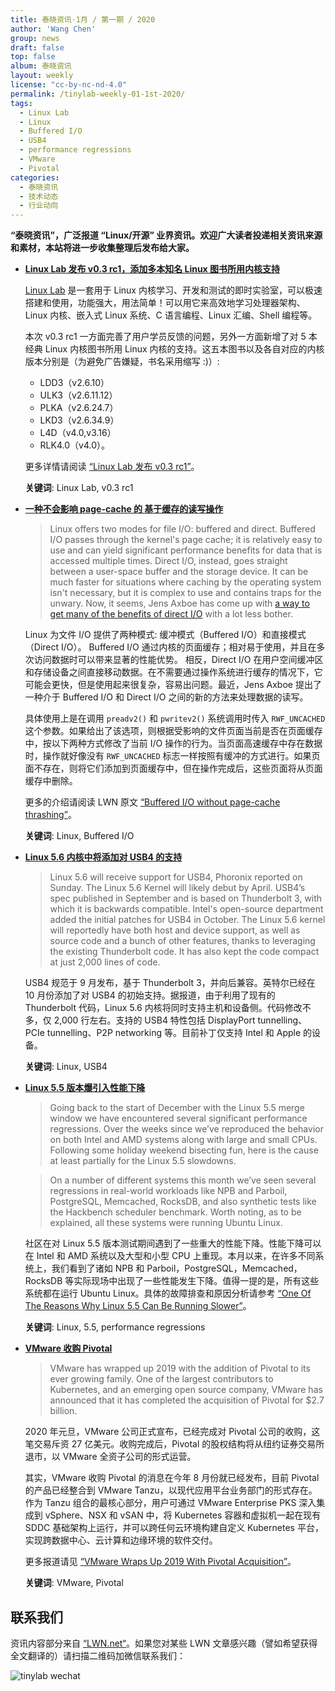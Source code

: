 ```yaml
---
title: 泰晓资讯·1月 / 第一期 / 2020
author: 'Wang Chen'
group: news
draft: false
top: false
album: 泰晓资讯
layout: weekly
license: "cc-by-nc-nd-4.0"
permalink: /tinylab-weekly-01-1st-2020/
tags:
  - Linux Lab
  - Linux
  - Buffered I/O
  - USB4
  - performance regressions
  - VMware
  - Pivotal
categories:
  - 泰晓资讯
  - 技术动态
  - 行业动向
---
```


**“泰晓资讯”，广泛报道 “Linux/开源” 业界资讯。欢迎广大读者投递相关资讯来源和素材，本站将进一步收集整理后发布给大家。**

- [**Linux Lab 发布 v0.3 rc1，添加多本知名 Linux 图书所用内核支持**](http://tinylab.org/linux-lab-v03-rc1/)

    [Linux Lab](http://tinylab.org/linux-lab) 是一套用于 Linux 内核学习、开发和测试的即时实验室，可以极速搭建和使用，功能强大，用法简单！可以用它来高效地学习处理器架构、Linux 内核、嵌入式 Linux 系统、C 语言编程、Linux 汇编、Shell 编程等。
    
    本次 v0.3 rc1 一方面完善了用户学员反馈的问题，另外一方面新增了对 5 本经典 Linux 内核图书所用 Linux 内核的支持。这五本图书以及各自对应的内核版本分别是（为避免广告嫌疑，书名采用缩写 :)）: 
    - LDD3（v2.6.10）
    - ULK3（v2.6.11.12）
    - PLKA（v2.6.24.7）
    - LKD3（v2.6.34.9）
    - L4D（v4.0,v3.16）
    - RLK4.0（v4.0）。
    
    更多详情请阅读 [“Linux Lab 发布 v0.3 rc1”](http://tinylab.org/linux-lab-v03-rc1/)。
    
    **关键词**: Linux Lab, v0.3 rc1

- [**一种不会影响 page-cache 的 基于缓存的读写操作**](https://lwn.net/Articles/806980/)

    > Linux offers two modes for file I/O: buffered and direct. Buffered I/O passes through the kernel's page cache; it is relatively easy to use and can yield significant performance benefits for data that is accessed multiple times. Direct I/O, instead, goes straight between a user-space buffer and the storage device. It can be much faster for situations where caching by the operating system isn't necessary, but it is complex to use and contains traps for the unwary. Now, it seems, Jens Axboe has come up with [a way to get many of the benefits of direct I/O](https://lwn.net/ml/linux-fsdevel/20191210162454.8608-1-axboe@kernel.dk/) with a lot less bother.

    Linux 为文件 I/O 提供了两种模式: 缓冲模式（Buffered I/O）和直接模式（Direct I/O）。 Buffered I/O 通过内核的页面缓存；相对易于使用，并且在多次访问数据时可以带来显著的性能优势。 相反，Direct I/O 在用户空间缓冲区和存储设备之间直接移动数据。在不需要通过操作系统进行缓存的情况下，它可能会更快，但是使用起来很复杂，容易出问题。最近，Jens Axboe 提出了一种介于 Buffered I/O 和 Direct I/O 之间的新的方法来处理数据的读写。
    
    具体使用上是在调用 `preadv2()` 和 `pwritev2()` 系统调用时传入 `RWF_UNCACHED` 这个参数。如果给出了该选项，则根据受影响的文件页面当前是否在页面缓存中，按以下两种方式修改了当前 I/O 操作的行为。当页面高速缓存中存在数据时，操作就好像没有 `RWF_UNCACHED` 标志一样按照有缓冲的方式进行。如果页面不存在，则将它们添加到页面缓存中，但在操作完成后，这些页面将从页面缓存中删除。

    更多的介绍请阅读 LWN 原文 [“Buffered I/O without page-cache thrashing”](https://lwn.net/Articles/806980/)。
    
    **关键词**: Linux, Buffered I/O

- [**Linux 5.6 内核中将添加对 USB4 的支持**](https://www.tomshardware.com/news/usb-4-support-linux-kernel-56) 

    > Linux 5.6 will receive support for USB4, Phoronix reported on Sunday. The Linux 5.6 Kernel will likely debut by April.
    > USB4’s spec published in September and is based on Thunderbolt 3, with which it is backwards compatible. Intel's open-source department added the initial patches for USB4 in October.
    > The Linux 5.6 kernel will reportedly have both host and device support, as well as source code and a bunch of other features, thanks to leveraging the existing Thunderbolt code. It has also kept the code compact at just 2,000 lines of code.

    USB4 规范于 9 月发布，基于 Thunderbolt 3，并向后兼容。英特尔已经在 10 月份添加了对 USB4 的初始支持。据报道，由于利用了现有的 Thunderbolt 代码，Linux 5.6 内核将同时支持主机和设备侧。代码修改不多，仅 2,000 行左右。支持的 USB4 特性包括 DisplayPort tunnelling、PCIe tunnelling、P2P networking 等。目前补丁仅支持 Intel 和 Apple 的设备。

    **关键词**: Linux, USB4

- [**Linux 5.5 版本爆引入性能下降**](https://www.phoronix.com/scan.php?page=article&item=linux-55-regression1&num=1)

    > Going back to the start of December with the Linux 5.5 merge window we have encountered several significant performance regressions. Over the weeks since we’ve reproduced the behavior on both Intel and AMD systems along with large and small CPUs. Following some holiday weekend bisecting fun, here is the cause at least partially for the Linux 5.5 slowdowns.

    > On a number of different systems this month we’ve seen several regressions in real-world workloads like NPB and Parboil, PostgreSQL, Memcached, RocksDB, and also synthetic tests like the Hackbench scheduler benchmark. Worth noting, as to be explained, all these systems were running Ubuntu Linux.
    
    社区在对 Linux 5.5 版本测试期间遇到了一些重大的性能下降。性能下降可以在 Intel 和 AMD 系统以及大型和小型 CPU 上重现。本月以来，在许多不同系统上，我们看到了诸如 NPB 和 Parboil，PostgreSQL，Memcached，RocksDB 等实际现场中出现了一些性能发生下降。值得一提的是，所有这些系统都在运行 Ubuntu Linux。具体的故障排查和原因分析请参考 [“One Of The Reasons Why Linux 5.5 Can Be Running Slower”](https://www.phoronix.com/scan.php?page=article&item=linux-55-regression1&num=1)。
    
    **关键词**: Linux, 5.5, performance regressions
    
- [**VMware 收购 Pivotal**](https://www.linux.com/articles/vmware-wraps-2019-with-pivotal-acquisition/)

    > VMware has wrapped up 2019 with the addition of Pivotal to its ever growing family. One of the largest contributors to Kubernetes, and an emerging open source company, VMware has announced that it has completed the acquisition of Pivotal for $2.7 billion.

    2020 年元旦，VMware 公司正式宣布，已经完成对 Pivotal 公司的收购，这笔交易斥资 27 亿美元。收购完成后，Pivotal 的股权结构将从纽约证券交易所退市，以 VMware 全资子公司的形式运营。

    其实，VMware 收购 Pivotal 的消息在今年 8 月份就已经发布，目前 Pivotal 的产品已经整合到 VMware Tanzu，以现代应用平台业务部门的形式存在。作为 Tanzu 组合的最核心部分，用户可通过 VMware Enterprise PKS 深入集成到 vSphere、NSX 和 vSAN 中，将 Kubernetes 容器和虚拟机一起在现有 SDDC 基础架构上运行，并可以跨任何云环境构建自定义 Kubernetes 平台，实现跨数据中心、云计算和边缘环境的软件交付。
    
    更多报道请见 [“VMware Wraps Up 2019 With Pivotal Acquisition”](https://www.linux.com/articles/vmware-wraps-2019-with-pivotal-acquisition/)。

    **关键词**: VMware, Pivotal

## 联系我们

资讯内容部分来自 [“LWN.net“](https://lwn.net/)。如果您对某些 LWN 文章感兴趣（譬如希望获得全文翻译的）请扫描二维码加微信联系我们：

![tinylab wechat](/images/wechat/tinylab.jpg)

